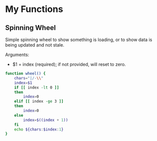 # My Functions

## Spinning Wheel

Simple spinning wheel to show something is loading, or to show data is being updated and not stale.

Arguments:
- $1 = index (required); if not provided, will reset to zero.

```bash
function wheel() {
	chars="|/-\\"
	index=$1
	if [[ index -lt 0 ]]
	then
		index=0
	elif [[ index -ge 3 ]]
	then
		index=0
	else
		index=$((index + 1))
	fi
	echo ${chars:$index:1}
}
```

